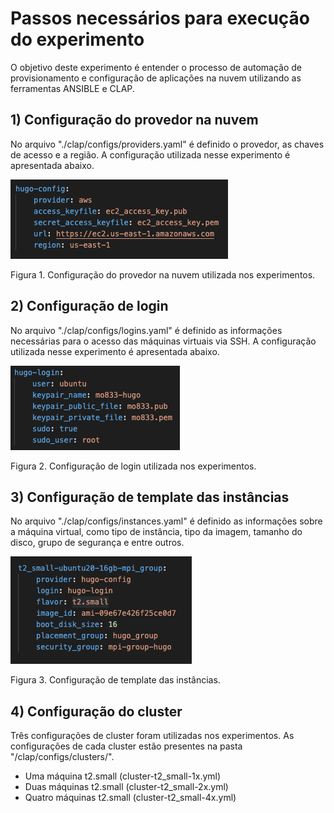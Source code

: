 # Passos necessários para execução do experimento

O objetivo deste experimento é entender o processo de automação de provisionamento e configuração de aplicações na nuvem utilizando as ferramentas ANSIBLE e CLAP.

## 1) Configuração do provedor na nuvem

No arquivo "./clap/configs/providers.yaml" é definido o provedor, as chaves de acesso e a região. A configuração utilizada nesse experimento é apresentada abaixo. 

![Figura 1](./screenshots/provider.png)

Figura 1. Configuração do provedor na nuvem utilizada nos experimentos.

## 2) Configuração de login

No arquivo "./clap/configs/logins.yaml" é definido as informações necessárias para o acesso das máquinas virtuais via SSH. A configuração utilizada nesse experimento é apresentada abaixo.

![Figura 2](./screenshots/login.png)

Figura 2. Configuração de login utilizada nos experimentos.

## 3) Configuração de template das instâncias

No arquivo "./clap/configs/instances.yaml" é definido as informações sobre a máquina virtual, como tipo de instância, tipo da imagem, tamanho do disco, grupo de segurança e entre outros.  

![Figura 3](./screenshots/instance.png)

Figura 3. Configuração de template das instâncias.

## 4) Configuração do cluster

Três configurações de cluster foram utilizadas nos experimentos. As configurações de cada cluster estão presentes na pasta "/clap/configs/clusters/".
* Uma máquina t2.small (cluster-t2_small-1x.yml)
* Duas máquinas t2.small (cluster-t2_small-2x.yml)
* Quatro máquinas t2.small (cluster-t2_small-4x.yml)

